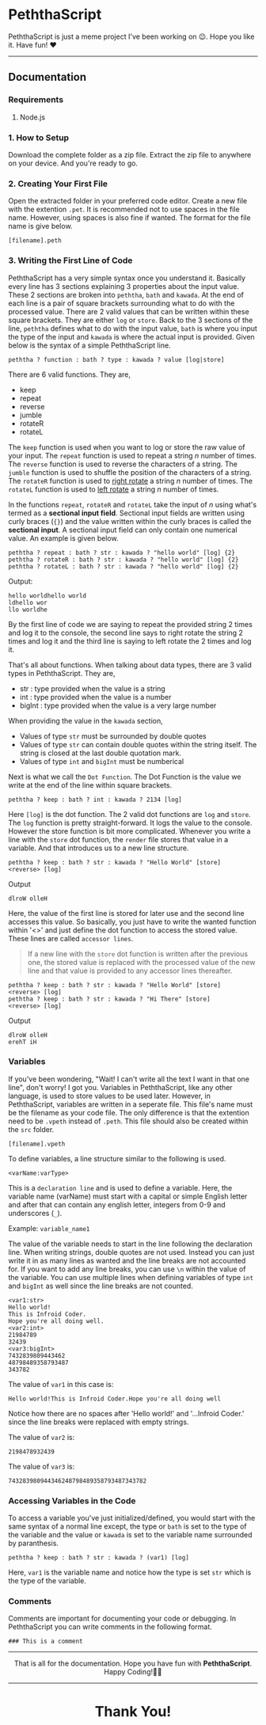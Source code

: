 # PeththaScript
PeththaScript is just a meme project I've been working on :wink:. Hope you like it. Have fun! :heart:

---

## Documentation

### Requirements
1. Node.js

### 1. How to Setup
Download the complete folder as a zip file. Extract the zip file to anywhere on your device. And you're ready to go.

### 2. Creating Your First File
Open the extracted folder in your preferred code editor. Create a new file with the extention `.pet`. It is recommended not to use spaces in the file name. However, using spaces is also fine if wanted. The format for the file name is give below.

```
[filename].peth
```

### 3. Writing the First Line of Code
PeththaScript has a very simple syntax once you understand it. Basically every line has 3 sections explaining 3 properties about the input value. These 2 sections are broken into `peththa`, `bath` and `kawada`. At the end of each line is a pair of square brackets surrounding what to do with the processed value. There are 2 valid values that can be written within these square brackets. They are either `log` or `store`. Back to the 3 sections of the line, `peththa` defines what to do with the input value, `bath` is where you input the type of the input and `kawada` is where the actual input is provided. Given below is the syntax of a simple PeththaScript line.

```
peththa ? function : bath ? type : kawada ? value [log|store]
```

There are 6 valid functions. They are,
- keep
- repeat
- reverse
- jumble
- rotateR
- rotateL

The `keep` function is used when you want to log or store the raw value of your input.
The `repeat` function is used to repeat a string *n* number of times.
The `reverse` function is used to reverse the characters of a string.
The `jumble` function is used to shuffle the position of the characters of a string.
The `rotateR` function is used to [right rotate](https://www.geeksforgeeks.org/complete-guide-on-array-rotations/) a string *n* number of times.
The `rotateL` function is used to [left rotate](https://www.geeksforgeeks.org/complete-guide-on-array-rotations/) a string *n* number of times.

In the functions `repeat`, `rotateR` and `rotateL` take the input of *n* using what's termed as a **sectional input field**. Sectional input fields are written using curly braces (`{}`) and the value written within the curly braces is called the **sectional input**. A sectional input field can only contain one numerical value. An example is given below.

```
peththa ? repeat : bath ? str : kawada ? "hello world" [log] {2}
peththa ? rotateR : bath ? str : kawada ? "hello world" [log] {2}
peththa ? rotateL : bath ? str : kawada ? "hello world" [log] {2}
```
Output:
```
hello worldhello world
ldhello wor
llo worldhe
```

By the first line of code we are saying to repeat the provided string 2 times and log it to the console, the second line says to right rotate the string 2 times and log it and the third line is saying to left rotate the 2 times and log it.

That's all about functions. When talking about data types, there are 3 valid types in PeththaScript. They are,

- str : type provided when the value is a string
- int : type provided when the value is a number
- bigInt : type provided when the value is a very large number

When providing the value in the `kawada` section,

- Values of type `str` must be surrounded by double quotes
- Values of type `str` can contain double quotes within the string itself. The string is closed at the last double quotation mark.
- Values of type `int` and `bigInt` must be numberical

Next is what we call the `Dot Function`. The Dot Function is the value we write at the end of the line within square brackets.

```
peththa ? keep : bath ? int : kawada ? 2134 [log]
```

Here `[log]` is the dot function. The 2 valid dot functions are `log` and `store`. The `log` function is pretty straight-forward. It logs the value to the console. However the store function is bit more complicated. Whenever you write a line with the `store` dot function, the `render` file stores that value in a variable. And that introduces us to a new line structure.

```
peththa ? keep : bath ? str : kawada ? "Hello World" [store]
<reverse> [log]
```
Output
```
dlroW olleH
```

Here, the value of the first line is stored for later use and the second line accesses this value. So basically, you just have to write the wanted function within '<>' and just define the dot function to access the stored value. These lines are called `accessor lines`.

> If a new line with the `store` dot function is written after the previous one, the stored value is replaced with the processed value of the new line and that value is provided to any accessor lines thereafter.

```
peththa ? keep : bath ? str : kawada ? "Hello World" [store]
<reverse> [log]
peththa ? keep : bath ? str : kawada ? "Hi There" [store]
<reverse> [log]
```
Output
```
dlroW olleH
erehT iH
```
### Variables
If you've been wondering, "Wait! I can't write all the text I want in that one line", don't worry! I got you. Variables in PeththaScript, like any other language, is used to store values to be used later. However, in PeththaScript, variables are written in a seperate file. This file's name must be the filename as your code file. The only difference is that the extention need to be `.vpeth` instead of `.peth`. This file should also be created within the `src` folder.

```
[filename].vpeth
```

To define variables, a line structure similar to the following is used.

```
<varName:varType>
```
This is a `declaration line` and is used to define a variable. Here, the variable name (varName) must start with a capital or simple English letter and after that can contain any english letter, integers from 0-9 and underscores (`_`).

Example: `variable_name1`

The value of the variable needs to start in the line following the declaration line. When writing strings, double quotes are not used. Instead you can just write it in as many lines as wanted and the line breaks are not accounted for. If you want to add any line breaks, you can use `\n` within the value of the variable. You can use multiple lines when defining variables of type `int` and `bigInt` as well since the line breaks are not counted.

```
<var1:str>
Hello world!
This is Infroid Coder.
Hope you're all doing well.
<var2:int>
21984789
32439
<var3:bigInt>
7432839809443462
48798489358793487
343782
```

The value of `var1` in this case is:
```
Hello world!This is Infroid Coder.Hope you're all doing well
```

Notice how there are no spaces after 'Hello world!' and '...Infroid Coder.' since the line breaks were replaced with empty strings.

The value of `var2` is:
```
2198478932439
```

The value of `var3` is:
```
743283980944346248798489358793487343782
```

### Accessing Variables in the Code

To access a variable you've just initialized/defined, you would start with the same syntax of a normal line except, the type or `bath` is set to the type of the variable and the value or `kawada` is set to the variable name surrounded by paranthesis.

```
peththa ? keep : bath ? str : kawada ? (var1) [log]
```

Here, `var1` is the variable name and notice how the type is set `str` which is the type of the variable.

### Comments
Comments are important for documenting your code or debugging. In PeththaScript you can write comments in the following format.

```
### This is a comment
```

---

<p align="center">That is all for the documentation. Hope you have fun with <b>PeththaScript</b>. Happy Coding!👨‍💻</p>

---

<h1 align="center">Thank You!</h1>
